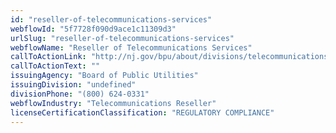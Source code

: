```yaml
---
id: "reseller-of-telecommunications-services"
webflowId: "5f7728f090d9ace1c11309d3"
urlSlug: "reseller-of-telecommunications-services"
webflowName: "Reseller of Telecommunications Services"
callToActionLink: "http://nj.gov/bpu/about/divisions/telecommunications/"
callToActionText: ""
issuingAgency: "Board of Public Utilities"
issuingDivision: "undefined"
divisionPhone: "(800) 624-0331"
webflowIndustry: "Telecommunications Reseller"
licenseCertificationClassification: "REGULATORY COMPLIANCE"
---
```

